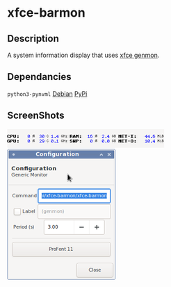 # xfce-barmon

## Description

A system information display that uses [xfce genmon](https://goodies.xfce.org/projects/panel-plugins/xfce4-genmon-plugin).

## Dependancies

`python3-pynvml` [Debian](https://packages.debian.org/bullseye/python3-pynvml) [PyPi](https://pypi.org/project/nvidia-ml-py3/)

## ScreenShots

![xfce-barmon](/screenshots/xfce-barmon.png?raw=true)
![Configuration](/screenshots/configuration.png?raw=true)

